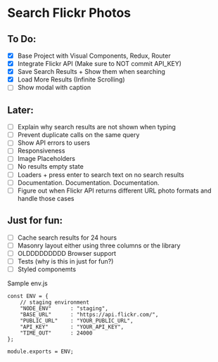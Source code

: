 # Search Flickr Photos

## To Do:

- [x] Base Project with Visual Components, Redux, Router
- [x] Integrate Flickr API (Make sure to NOT commit API_KEY)
- [x] Save Search Results + Show them when searching
- [x] Load More Results (Infinite Scrolling)
- [ ] Show modal with caption

## Later:
- [ ] Explain why search results are not shown when typing
- [ ] Prevent duplicate calls on the same query
- [ ] Show API errors to users
- [ ] Responsiveness
- [ ] Image Placeholders 
- [ ] No results empty state
- [ ] Loaders + press enter to search text on no search results
- [ ] Documentation. Documentation. Documentation. 
- [ ] Figure out when Flickr API returns different URL photo formats and handle those cases

## Just for fun:
- [ ] Cache search results for 24 hours
- [ ] Masonry layout either using three columns or the library
- [ ] OLDDDDDDDDD Browser support
- [ ] Tests (why is this in just for fun?)
- [ ] Styled componemts

Sample env.js
```
const ENV = {
    // staging environment
    "NODE_ENV"      : "staging",
    "BASE_URL"      : "https://api.flickr.com/",
    "PUBLIC_URL"    : "YOUR_PUBLIC_URL",
    "API_KEY"       : "YOUR_API_KEY",
    "TIME_OUT"      : 24000
};

module.exports = ENV;
```

